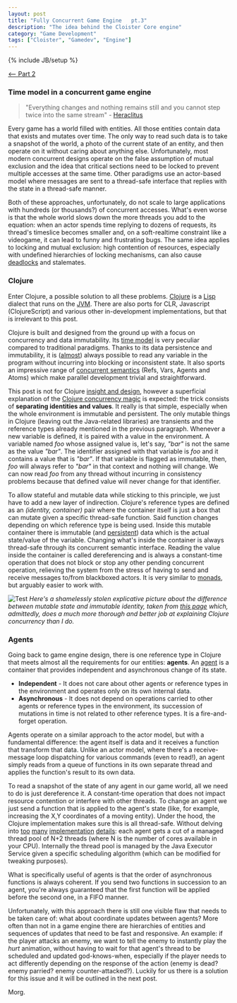 ```yaml
---
layout: post
title: "Fully Concurrent Game Engine   pt.3"
description: "The idea behind the Cloister Core engine"
category: "Game Development"
tags: ["Cloister", "Gamedev", "Engine"]
---
```

{% include JB/setup %}

[<-- Part 2](http://morgawr.github.io/game%20development/2013/10/17/fully-concurrent-game-engine---pt2/)

### Time model in a concurrent game engine

>"Everything changes and nothing remains still and you cannot step twice into the same stream" - [Heraclitus](https://en.wikipedia.org/wiki/Heraclitus#Panta_rhei.2C_.22everything_flows.22)

Every game has a world filled with entities. All those entities contain data that exists and mutates over time. The only way to read such data is to take a snapshot of the world, a photo of the current state of an entity, and then operate on it without caring about anything else. Unfortunately, most modern concurrent designs operate on the false assumption of mutual exclusion and the idea that critical sections need to be locked to prevent multiple accesses at the same time. Other paradigms use an actor-based model where messages are sent to a thread-safe interface that replies with the state in a thread-safe manner. 

Both of these approaches, unfortunately, do not scale to large applications with hundreds (or thousands?) of concurrent accesses. What's even worse is that the whole world slows down the more threads you add to the equation: when an actor spends time replying to dozens of requests, its thread's timeslice becomes smaller and, on a soft-realtime constraint like a videogame, it can lead to funny and frustrating bugs. The same idea applies to locking and mutual exclusion: high contention of resources, especially with undefined hierarchies of locking mechanisms, can also cause [deadlocks](https://en.wikipedia.org/wiki/Deadlock) and stalemates.

### Clojure

Enter Clojure, a possible solution to all these problems. [Clojure](http://clojure.org/) is a [Lisp](https://en.wikipedia.org/wiki/Lisp) dialect that runs on the [JVM](https://en.wikipedia.org/wiki/Jvm). There are also ports for CLR, Javascript (ClojureScript) and various other in-development implementations, but that is irrelevant to this post.

Clojure is built and designed from the ground up with a focus on concurrency and data immutability. Its [time model](http://www.infoq.com/presentations/An-Introduction-to-Clojure-Time-Model) is very peculiar compared to traditional paradigms. Thanks to its data persistence and immutability, it is ([almost](http://clojure.org/transients)) always possible to read any variable in the program without incurring into blocking or inconsistent state. It also sports an impressive range of [concurrent semantics](http://clojure.org/concurrent_programming) (Refs, Vars, Agents and Atoms) which make parallel development trivial and straightforward.

This post is not for Clojure [insight and design](http://clojure-doc.org/articles/language/concurrency_and_parallelism.html), however a superficial explanation of the [Clojure concurrency magic](http://www.youtube.com/watch?v=dGVqrGmwOAw) is expected: the trick consists of **separating identities and values**. It really is that simple, especially when the whole environment is immutable and persistent. The only mutable things in Clojure (leaving out the Java-related libraries) are transients and the reference types already mentioned in the previous paragraph. Whenever a new variable is defined, it is paired with a value in the environment. A variable named *foo* whose assigned value is, let's say, *"bar"* is not the same as the value *"bar"*. The identifier assigned with that variable is *foo* and it contains a value that is *"bar"*. If that variable is flagged as immutable, then, *foo* will always refer to *"bar"* in that context and nothing will change. We can now read *foo* from any thread without incurring in consistency problems because that defined value will never change for that identifier.

To allow stateful and mutable data while sticking to this principle, we just have to add a new layer of indirection. Clojure's reference types are defined as an *(identity, container)* pair where the container itself is just a box that can mutate given a specific thread-safe function. Said function changes depending on which reference type is being used. Inside this mutable container there is immutable (and [persistent](http://blogs.msdn.com/b/ericlippert/archive/2011/07/19/strings-immutability-and-persistence.aspx)) data which is the actual state/value of the variable. Changing what's inside the container is always thread-safe through its concurrent semantic interface. Reading the value inside the container is called dereferencing and is always a constant-time operation that does not block or stop any other pending concurrent operation, relieving the system from the stress of having to send and receive messages to/from blackboxed actors. It is very similar to [monads](https://en.wikipedia.org/wiki/Monad_%28functional_programming%29), but arguably easier to work with.

![Test](http://www.morgawr.eu/p/1385817189.png)
_Here's a shamelessly stolen explicative picture about the difference between mutable state and immutable identity, taken from [this page](http://narkisr.github.io/clojure-concurrency) which, admittedly, does a much more thorough and better job at explaining Clojure concurrency than I do._
 
### Agents

Going back to game engine design, there is one reference type in Clojure that meets almost all the requirements for our entities: **agents**. An [agent](http://clojure.org/agents) is a container that provides independent and asynchronous change of its state. 

* **Independent** - It does not care about other agents or reference types in the environment and operates only on its own internal data.
* **Asynchronous** - It does not depend on operations carried to other agents or reference types in the environment, its succession of mutations in time is not related to other reference types. It is a fire-and-forget operation.

Agents operate on a similar approach to the actor model, but with a fundamental difference: the agent itself is data and it receives a function that transform that data. Unlike an actor model, where there's a receive-message loop dispatching for various commands (even to read!), an agent simply reads from a queue of functions in its own separate thread and applies the function's result to its own data. 

To read a snapshot of the state of any agent in our game world, all we need to do is just dereference it. A constant-time operation that does not impact resource contention or interfere with other threads. To change an agent we just send a function that is applied to the agent's state (like, for example, increasing the X,Y coordinates of a moving entity). Under the hood, the Clojure implementation makes sure this is all thread-safe. Without delving into [too](http://stackoverflow.com/questions/1646351/what-is-the-difference-between-clojures-send-and-send-off-functions-with-re) [many](http://stackoverflow.com/questions/11316737/managing-agent-thread-pools-in-clojure) [implementation](http://clojuredocs.org/clojure_core/clojure.core/send) [details](http://clojuredocs.org/clojure_core/clojure.core/send-off): each agent gets a cut of a managed thread pool of N+2 threads (where N is the number of cores available in your CPU). Internally the thread pool is managed by the Java Executor Service given a specific scheduling algorithm (which can be modified for tweaking purposes). 

What is specifically useful of agents is that the order of asynchronous functions is always coherent. If you send two functions in succession to an agent, you're always guaranteed that the first function will be applied before the second one, in a FIFO manner. 

Unfortunately, with this approach there is still one visible flaw that needs to be taken care of: what about coordinate updates between agents? More often than not in a game engine there are hierarchies of entities and sequences of updates that need to be fast and responsive. An example: if the player attacks an enemy, we want to tell the enemy to instantly play the *hurt* animation, without having to wait for that agent's thread to be scheduled and updated god-knows-when, especially if the player needs to act differently depending on the response of the action (enemy is dead? enemy parried? enemy counter-attacked?). Luckily for us there is a solution for this issue and it will be outlined in the next post.

Morg.
